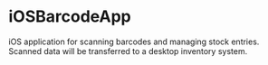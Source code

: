 # iOSBarcodeApp
iOS application for scanning barcodes and managing stock entries. Scanned data will be transferred to a desktop inventory system.

